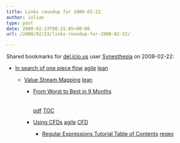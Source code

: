 ```yaml
---
title: Links roundup for 2008-02-22
author: Julian
type: post
date: 2008-02-23T00:31:05+00:00
url: /2008/02/23/links-roundup-for-2008-02-22/

---
```

Shared bookmarks for [del.icio.us][1] user [Synesthesia][2] on 2008-02-22:

  * [In search of one piece flow][3] 
    [agile][4] [lean][5] </li> 
    
      * [Value Stream Mapping][6] 
        [lean][5] </li> 
        
          * [From Worst to Best in 9 Months][7]  
            <br>   
            [pdf][8] [TOC][9] 
          * [Using CFDs][10] 
            [agile][4] [CFD][11] </li> 
            
              * [Regular Expressions Tutorial Table of Contents][12] 
                [regex][13] </li> </ul>

 [1]: https://del.icio.us/
 [2]: https://del.icio.us/synesthesia
 [3]: https://leansoftwareengineering.com/2007/08/24/in-search-of-one-piece-flow
 [4]: https://del.icio.us/synesthesia/agile
 [5]: https://del.icio.us/synesthesia/lean
 [6]: https://en.wikipedia.org/wiki/Value_Stream_Mapping
 [7]: https://www.agilemanagement.net/Articles/Papers/From_Worst_to_Best_in_9_Months_Final_1_3.pdf
 [8]: https://del.icio.us/synesthesia/pdf
 [9]: https://del.icio.us/synesthesia/TOC
 [10]: https://www.agilemanagement.net/Articles/Papers/CoadLetterUsingCFDs.html
 [11]: https://del.icio.us/synesthesia/CFD
 [12]: https://www.regular-expressions.info/tutorialcnt.html
 [13]: https://del.icio.us/synesthesia/regex